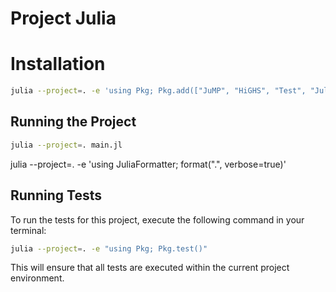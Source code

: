 # Project Julia

# Installation

```bash
julia --project=. -e 'using Pkg; Pkg.add(["JuMP", "HiGHS", "Test", "JuliaFormatter"])'
```

## Running the Project

```bash
julia --project=. main.jl
```

julia --project=. -e 'using JuliaFormatter; format(".", verbose=true)'

## Running Tests

To run the tests for this project, execute the following command in your terminal:

```bash
julia --project=. -e "using Pkg; Pkg.test()"
```

This will ensure that all tests are executed within the current project environment.
